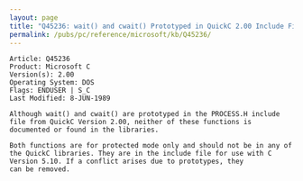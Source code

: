 ```yaml
---
layout: page
title: "Q45236: wait() and cwait() Prototyped in QuickC 2.00 Include Files"
permalink: /pubs/pc/reference/microsoft/kb/Q45236/
---
```


	Article: Q45236
	Product: Microsoft C
	Version(s): 2.00
	Operating System: DOS
	Flags: ENDUSER | S_C
	Last Modified: 8-JUN-1989
	
	Although wait() and cwait() are prototyped in the PROCESS.H include
	file from QuickC Version 2.00, neither of these functions is
	documented or found in the libraries.
	
	Both functions are for protected mode only and should not be in any of
	the QuickC libraries. They are in the include file for use with C
	Version 5.10. If a conflict arises due to prototypes, they
	can be removed.
